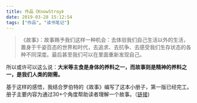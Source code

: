 ```yaml
---
title: 作品《KnowStroy》
date: 2019-03-28 15:12:54
tags: ["作品", "读书笔记"]
---
```


>《故事》：故事赐予我们这样一种机会：去体验我们自己生活以外的生活，置身于千姿百态的世界和时代，去追求、去抗争、去感受我们生存状态的各种不同深度。最后甚至我们可以在里面重新发现自己。

所以或许可以这么说：**大米等主食是身体的养料之一，而故事则是精神的养料之一，是我们人类的刚需。**

基于这样的感悟，我结合罗伯特的《故事》编写了这本小册子，第一版已经完工。册子主要内容为通过30+个角度帮助读者理解一个故事。（[链接](https://knowstory.gitbook.io/project/))